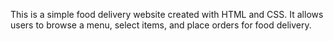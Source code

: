 This is a simple food delivery website created with HTML and CSS. It allows users to browse a menu, select items, and place orders for food delivery.
